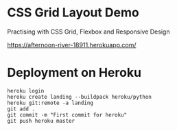 # CSS Grid Layout Demo
Practising with CSS Grid, Flexbox and Responsive Design

https://afternoon-river-18911.herokuapp.com/

# Deployment on Heroku
```
heroku login
heroku create landing --buildpack heroku/python
heroku git:remote -a landing
git add .
git commit -m "First commit for heroku"
git push heroku master
```